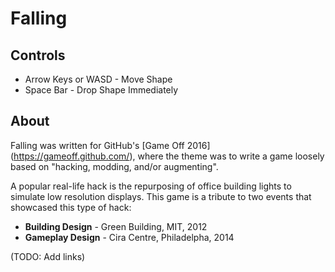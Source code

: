 # Falling

## Controls

* Arrow Keys or WASD - Move Shape
* Space Bar - Drop Shape Immediately

## About

Falling was written for GitHub's [Game Off 2016] (https://gameoff.github.com/), where the theme was to write a game loosely based on "hacking, modding, and/or augmenting".

A popular real-life hack is the repurposing of office building lights to simulate low resolution displays. This game is a tribute to two events that showcased this type of hack:

* **Building Design** - Green Building, MIT, 2012
* **Gameplay Design** - Cira Centre, Philadelpha, 2014

(TODO: Add links)
